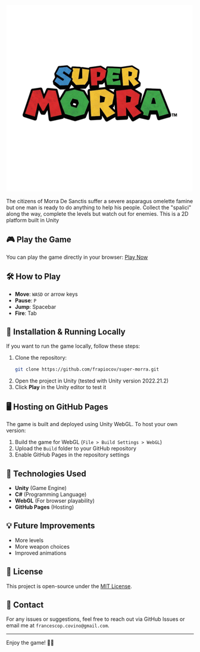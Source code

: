 <p position="center">
   <img src="super-morra-nobg.png" alt="supermorra" width="500"/>
</p>
The citizens of Morra De Sanctis suffer a severe asparagus omelette famine but one man is ready 
to do anything to help his people. Collect the "spalici" along the way, complete the levels but watch out for enemies.
This is a 2D platform built in Unity

## 🎮 Play the Game
You can play the game directly in your browser:
[Play Now](YOUR_GITHUB_PAGES_LINK)

## 🛠️ How to Play
- **Move**: `WASD` or arrow keys
- **Pause**: `P`
- **Jump**: Spacebar
- **Fire**: Tab

## 🚀 Installation & Running Locally
If you want to run the game locally, follow these steps:
1. Clone the repository:
   ```bash
   git clone https://github.com/frapiocov/super-morra.git
   ```
2. Open the project in Unity (tested with Unity version 2022.21.2)
3. Click **Play** in the Unity editor to test it

## 🖥️ Hosting on GitHub Pages
The game is built and deployed using Unity WebGL. To host your own version:
1. Build the game for WebGL (`File > Build Settings > WebGL`)
2. Upload the `Build` folder to your GitHub repository
3. Enable GitHub Pages in the repository settings

## 🔧 Technologies Used
- **Unity** (Game Engine)
- **C#** (Programming Language)
- **WebGL** (For browser playability)
- **GitHub Pages** (Hosting)

## 💡 Future Improvements
- More levels
- More weapon choices
- Improved animations

## 📜 License
This project is open-source under the [MIT License](LICENSE).

## 📩 Contact
For any issues or suggestions, feel free to reach out via GitHub Issues or email me at `francescop.covino@gmail.com`.

---
Enjoy the game! 🎯🔥

